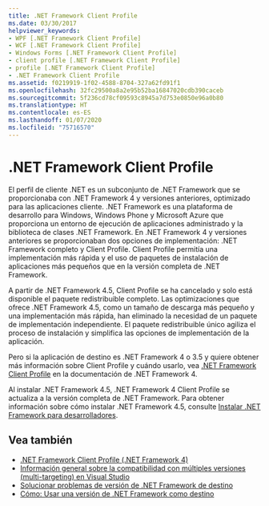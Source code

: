 ```yaml
---
title: .NET Framework Client Profile
ms.date: 03/30/2017
helpviewer_keywords:
- WPF [.NET Framework Client Profile]
- WCF [.NET Framework Client Profile]
- Windows Forms [.NET Framework Client Profile]
- client profile [.NET Framework Client Profile]
- profile [.NET Framework Client Profile]
- .NET Framework Client Profile
ms.assetid: f0219919-1f02-4588-8704-327a62fd91f1
ms.openlocfilehash: 32fc29500a8a2e95b52ba16847020cdb390caceb
ms.sourcegitcommit: 5f236cd78cf09593c8945a7d753e0850e96a0b80
ms.translationtype: HT
ms.contentlocale: es-ES
ms.lasthandoff: 01/07/2020
ms.locfileid: "75716570"
---
```

# <a name="net-framework-client-profile"></a>.NET Framework Client Profile
El perfil de cliente .NET es un subconjunto de .NET Framework que se proporcionaba con .NET Framework 4 y versiones anteriores, optimizado para las aplicaciones cliente. .NET Framework es una plataforma de desarrollo para Windows, Windows Phone y Microsoft Azure que proporciona un entorno de ejecución de aplicaciones administrado y la biblioteca de clases .NET Framework. En .NET Framework 4 y versiones anteriores se proporcionaban dos opciones de implementación: .NET Framework completo y Client Profile. Client Profile permitía una implementación más rápida y el uso de paquetes de instalación de aplicaciones más pequeños que en la versión completa de .NET Framework.  
  
 A partir de .NET Framework 4.5, Client Profile se ha cancelado y solo está disponible el paquete redistribuible completo. Las optimizaciones que ofrece .NET Framework 4.5, como un tamaño de descarga más pequeño y una implementación más rápida, han eliminado la necesidad de un paquete de implementación independiente. El paquete redistribuible único agiliza el proceso de instalación y simplifica las opciones de implementación de la aplicación.  
  
 Pero si la aplicación de destino es .NET Framework 4 o 3.5 y quiere obtener más información sobre Client Profile y cuándo usarlo, vea [.NET Framework Client Profile](https://docs.microsoft.com/previous-versions/dotnet/netframework-4.0/cc656912%28v=vs.100%29) en la documentación de .NET Framework 4.  
  
 Al instalar .NET Framework 4.5, .NET Framework 4 Client Profile se actualiza a la versión completa de .NET Framework. Para obtener información sobre cómo instalar .NET Framework 4.5, consulte [Instalar .NET Framework para desarrolladores](../install/guide-for-developers.md).  
  
## <a name="see-also"></a>Vea también

- [.NET Framework Client Profile (.NET Framework 4)](https://docs.microsoft.com/previous-versions/dotnet/netframework-4.0/cc656912%28v=vs.100%29)
- [Información general sobre la compatibilidad con múltiples versiones (multi-targeting) en Visual Studio](/visualstudio/ide/visual-studio-multi-targeting-overview)
- [Solucionar problemas de versión de .NET Framework de destino](/visualstudio/msbuild/troubleshooting-dotnet-framework-targeting-errors)
- [Cómo: Usar una versión de .NET Framework como destino](/visualstudio/ide/visual-studio-multi-targeting-overview)
